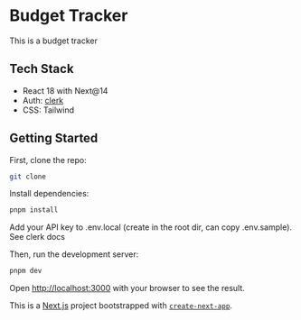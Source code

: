 # Budget Tracker

This is a budget tracker 

## Tech Stack
- React 18 with Next@14
- Auth: [clerk](https://clerk.com/docs/quickstarts/nextjs)
- CSS: Tailwind


## Getting Started

First, clone the repo:

```bash
git clone 
```

Install dependencies:

```bash
pnpm install
```

Add your API key to .env.local (create in the root dir, can copy .env.sample). See clerk docs

Then, run the development server:

```bash
pnpm dev
```

Open [http://localhost:3000](http://localhost:3000) with your browser to see the result.


This is a [Next.js](https://nextjs.org/) project bootstrapped with [`create-next-app`](https://github.com/vercel/next.js/tree/canary/packages/create-next-app).

#